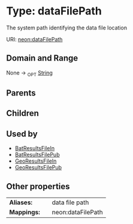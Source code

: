 
# Type: dataFilePath


The system path identifying the data file location

URI: [neon:dataFilePath](https://data.neonscience.org/dataFilePath)


## Domain and Range

None ->  <sub>OPT</sub> [String](types/String.md)

## Parents


## Children


## Used by

 * [BatResultsFileIn](BatResultsFileIn.md)
 * [BatResultsFilePub](BatResultsFilePub.md)
 * [GeoResultsFileIn](GeoResultsFileIn.md)
 * [GeoResultsFilePub](GeoResultsFilePub.md)

## Other properties

|  |  |  |
| --- | --- | --- |
| **Aliases:** | | data file path |
| **Mappings:** | | neon:dataFilePath |

